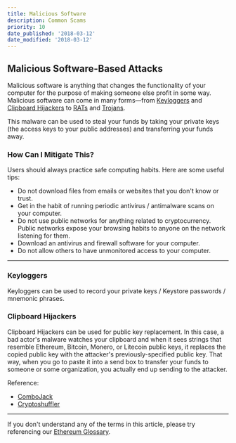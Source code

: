 ```yaml
---
title: Malicious Software
description: Common Scams
priority: 10
date_published: '2018-03-12'
date_modified: '2018-03-12'
---
```


## Malicious Software-Based Attacks

Malicious software is anything that changes the functionality of your computer for the purpose of making someone else profit in some way. Malicious software can come in many forms—from [Keyloggers](https://en.wikipedia.org/wiki/Keystroke_logging) and [Clipboard Hijackers](http://whatis.techtarget.com/definition/clipboard-hijack-attack) to [RATs](https://en.wikipedia.org/wiki/Remote_access_trojan) and [Trojans](https://en.wikipedia.org/wiki/Trojan_horse_(computing)).

This malware can be used to steal your funds by taking your private keys (the access keys to your public addresses) and transferring your funds away.

### How Can I Mitigate This?

Users should always practice safe computing habits. Here are some useful tips:

* Do not download files from emails or websites that you don't know or trust.
* Get in the habit of running periodic antivirus / antimalware scans on your computer.
* Do not use public networks for anything related to cryptocurrency. Public networks expose your browsing habits to anyone on the network listening for them.
* Download an antivirus and firewall software for your computer.
* Do not allow others to have unmonitored access to your computer.

---

### Keyloggers

Keyloggers can be used to record your private keys / Keystore passwords / mnemonic phrases.

### Clipboard Hijackers

Clipboard Hijackers can be used for public key replacement. In this case, a bad actor's malware watches your clipboard and when it sees strings that resemble Ethereum, Bitcoin, Monero, or Litecoin public keys, it replaces the copied public key with the attacker's previously-specified public key. That way, when you go to paste it into a send box to transfer your funds to someone or some organization, you actually end up sending to the attacker.

Reference:

* [ComboJack](https://researchcenter.paloaltonetworks.com/2018/03/unit42-sure-ill-take-new-combojack-malware-alters-clipboards-steal-cryptocurrency/)
* [Cryptoshuffler](https://www.kaspersky.com/blog/cryptoshuffler-bitcoin-stealer/19976/)

---

If you don't understand any of the terms in this article, please try referencing our [Ethereum Glossary](https://support.mycrypto.com/getting-started/ethereum-glossary.html).
